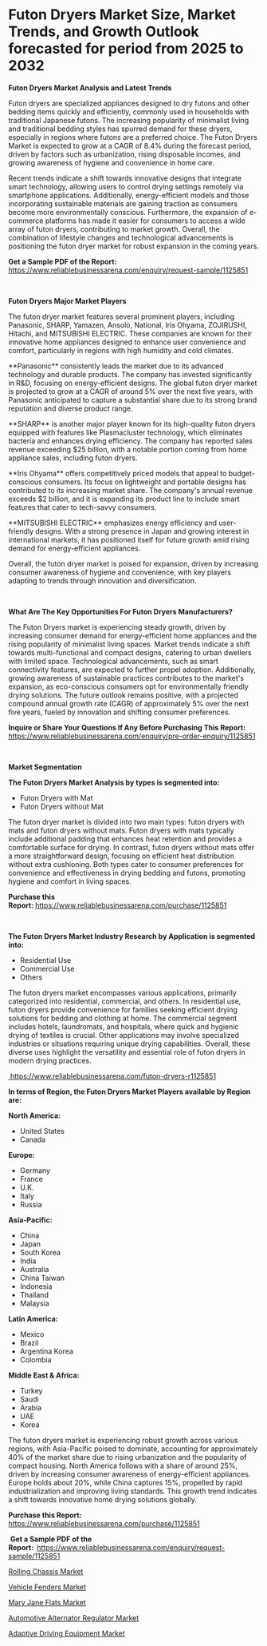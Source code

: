 <p><h1>Futon Dryers Market Size, Market Trends, and Growth Outlook forecasted for period from 2025 to 2032</h1></p><p><strong>Futon Dryers Market Analysis and Latest Trends</strong></p>
<p><p>Futon dryers are specialized appliances designed to dry futons and other bedding items quickly and efficiently, commonly used in households with traditional Japanese futons. The increasing popularity of minimalist living and traditional bedding styles has spurred demand for these dryers, especially in regions where futons are a preferred choice. The Futon Dryers Market is expected to grow at a CAGR of 8.4% during the forecast period, driven by factors such as urbanization, rising disposable incomes, and growing awareness of hygiene and convenience in home care.</p><p>Recent trends indicate a shift towards innovative designs that integrate smart technology, allowing users to control drying settings remotely via smartphone applications. Additionally, energy-efficient models and those incorporating sustainable materials are gaining traction as consumers become more environmentally conscious. Furthermore, the expansion of e-commerce platforms has made it easier for consumers to access a wide array of futon dryers, contributing to market growth. Overall, the combination of lifestyle changes and technological advancements is positioning the futon dryer market for robust expansion in the coming years.</p></p>
<p><strong>Get a Sample PDF of the Report:&nbsp;</strong> <a href="https://www.reliablebusinessarena.com/enquiry/request-sample/1125851?utm_campaign=1943&utm_medium=2&utm_source=Github&utm_content=ia&utm_term=05022025&utm_id=futon-dryers">https://www.reliablebusinessarena.com/enquiry/request-sample/1125851</a></p>
<p>&nbsp;</p>
<p><strong>Futon Dryers Major Market Players</strong></p>
<p><p>The futon dryer market features several prominent players, including Panasonic, SHARP, Yamazen, Ansolo, National, Iris Ohyama, ZOJIRUSHI, Hitachi, and MITSUBISHI ELECTRIC. These companies are known for their innovative home appliances designed to enhance user convenience and comfort, particularly in regions with high humidity and cold climates.</p><p>**Panasonic** consistently leads the market due to its advanced technology and durable products. The company has invested significantly in R&D, focusing on energy-efficient designs. The global futon dryer market is projected to grow at a CAGR of around 5% over the next five years, with Panasonic anticipated to capture a substantial share due to its strong brand reputation and diverse product range.</p><p>**SHARP** is another major player known for its high-quality futon dryers equipped with features like Plasmacluster technology, which eliminates bacteria and enhances drying efficiency. The company has reported sales revenue exceeding $25 billion, with a notable portion coming from home appliance sales, including futon dryers.</p><p>**Iris Ohyama** offers competitively priced models that appeal to budget-conscious consumers. Its focus on lightweight and portable designs has contributed to its increasing market share. The company's annual revenue exceeds $2 billion, and it is expanding its product line to include smart features that cater to tech-savvy consumers.</p><p>**MITSUBISHI ELECTRIC** emphasizes energy efficiency and user-friendly designs. With a strong presence in Japan and growing interest in international markets, it has positioned itself for future growth amid rising demand for energy-efficient appliances.</p><p>Overall, the futon dryer market is poised for expansion, driven by increasing consumer awareness of hygiene and convenience, with key players adapting to trends through innovation and diversification.</p></p>
<p>&nbsp;</p>
<p><strong>What Are The Key Opportunities For Futon Dryers Manufacturers?</strong></p>
<p><p>The Futon Dryers market is experiencing steady growth, driven by increasing consumer demand for energy-efficient home appliances and the rising popularity of minimalist living spaces. Market trends indicate a shift towards multi-functional and compact designs, catering to urban dwellers with limited space. Technological advancements, such as smart connectivity features, are expected to further propel adoption. Additionally, growing awareness of sustainable practices contributes to the market's expansion, as eco-conscious consumers opt for environmentally friendly drying solutions. The future outlook remains positive, with a projected compound annual growth rate (CAGR) of approximately 5% over the next five years, fueled by innovation and shifting consumer preferences.</p></p>
<p><strong>Inquire or Share Your Questions If Any Before Purchasing This Report:</strong> <a href="https://www.reliablebusinessarena.com/enquiry/pre-order-enquiry/1125851?utm_campaign=1943&utm_medium=2&utm_source=Github&utm_content=ia&utm_term=05022025&utm_id=futon-dryers">https://www.reliablebusinessarena.com/enquiry/pre-order-enquiry/1125851</a></p>
<p>&nbsp;</p>
<p><strong>Market Segmentation</strong></p>
<p><strong>The Futon Dryers Market Analysis by types is segmented into:</strong></p>
<p><ul><li>Futon Dryers with Mat</li><li>Futon Dryers without Mat</li></ul></p>
<p><p>The futon dryer market is divided into two main types: futon dryers with mats and futon dryers without mats. Futon dryers with mats typically include additional padding that enhances heat retention and provides a comfortable surface for drying. In contrast, futon dryers without mats offer a more straightforward design, focusing on efficient heat distribution without extra cushioning. Both types cater to consumer preferences for convenience and effectiveness in drying bedding and futons, promoting hygiene and comfort in living spaces.</p></p>
<p><strong>Purchase this Report:&nbsp;</strong><a href="https://www.reliablebusinessarena.com/purchase/1125851?utm_campaign=1943&utm_medium=2&utm_source=Github&utm_content=ia&utm_term=05022025&utm_id=futon-dryers">https://www.reliablebusinessarena.com/purchase/1125851</a></p>
<p>&nbsp;</p>
<p><strong>The Futon Dryers Market Industry Research by Application is segmented into:</strong></p>
<p><ul><li>Residential Use</li><li>Commercial Use</li><li>Others</li></ul></p>
<p><p>The futon dryers market encompasses various applications, primarily categorized into residential, commercial, and others. In residential use, futon dryers provide convenience for families seeking efficient drying solutions for bedding and clothing at home. The commercial segment includes hotels, laundromats, and hospitals, where quick and hygienic drying of textiles is crucial. Other applications may involve specialized industries or situations requiring unique drying capabilities. Overall, these diverse uses highlight the versatility and essential role of futon dryers in modern drying practices.</p></p>
<p><a href="https://www.reliablebusinessarena.com/futon-dryers-r1125851?utm_campaign=1943&utm_medium=2&utm_source=Github&utm_content=ia&utm_term=05022025&utm_id=futon-dryers">&nbsp;https://www.reliablebusinessarena.com/futon-dryers-r1125851</a></p>
<p><strong>In terms of Region, the Futon Dryers Market Players available by Region are:</strong></p>
<p>
    <p> <strong> North America: </strong>
        <ul>
            <li>United States</li>
            <li>Canada</li>
        </ul>
        </p> 
    <p> <strong> Europe: </strong>
        <ul>
            <li>Germany</li>
            <li>France</li>
            <li>U.K.</li>
            <li>Italy</li>
            <li>Russia</li>
        </ul>
        </p> 
    <p> <strong> Asia-Pacific: </strong>
        <ul>
            <li>China</li>
            <li>Japan</li>
            <li>South Korea</li>
            <li>India</li>
            <li>Australia</li>
            <li>China Taiwan</li>
            <li>Indonesia</li>
            <li>Thailand</li>
            <li>Malaysia</li>
        </ul>
        </p> 
    <p> <strong> Latin America: </strong>
        <ul>
            <li>Mexico</li>
            <li>Brazil</li>
            <li>Argentina Korea</li>
            <li>Colombia</li>
        </ul>
        </p> 
    <p> <strong> Middle East & Africa: </strong>
        <ul>
            <li>Turkey</li>
            <li>Saudi</li>
            <li>Arabia</li>
            <li>UAE</li>
            <li>Korea</li>
        </ul>
    </p>
    </p>
<p><p>The futon dryers market is experiencing robust growth across various regions, with Asia-Pacific poised to dominate, accounting for approximately 40% of the market share due to rising urbanization and the popularity of compact housing. North America follows with a share of around 25%, driven by increasing consumer awareness of energy-efficient appliances. Europe holds about 20%, while China captures 15%, propelled by rapid industrialization and improving living standards. This growth trend indicates a shift towards innovative home drying solutions globally.</p></p>
<p><strong>Purchase this Report: </strong><a href="https://www.reliablebusinessarena.com/purchase/1125851?utm_campaign=1943&utm_medium=2&utm_source=Github&utm_content=ia&utm_term=05022025&utm_id=futon-dryers">https://www.reliablebusinessarena.com/purchase/1125851</a></p>
<p>&nbsp;<strong>Get a Sample PDF of the Report:&nbsp;&nbsp;</strong><a href="https://www.reliablebusinessarena.com/enquiry/request-sample/1125851?utm_campaign=1943&utm_medium=2&utm_source=Github&utm_content=ia&utm_term=05022025&utm_id=futon-dryers">https://www.reliablebusinessarena.com/enquiry/request-sample/1125851</a></p>
<p><strong></strong></p>
<p><p><a href="https://www.linkedin.com/pulse/comprehensive-rolling-chassis-market-analysis-sales-channel-emaee?utm_campaign=1943&utm_medium=2&utm_source=Github&utm_content=ia&utm_term=05022025&utm_id=futon-dryers">Rolling Chassis Market</a></p><p><a href="https://www.linkedin.com/pulse/vehicle-fenders-market-growth-outlook-2025-2032-sales-8gsue?utm_campaign=1943&utm_medium=2&utm_source=Github&utm_content=ia&utm_term=05022025&utm_id=futon-dryers">Vehicle Fenders Market</a></p><p><a href="https://github.com/JakirUddin511/Market-Research-Report-List-1/blob/main/mary-jane-flats-market.md?utm_campaign=1943&utm_medium=2&utm_source=Github&utm_content=ia&utm_term=05022025&utm_id=futon-dryers">Mary Jane Flats Market</a></p><p><a href="https://www.linkedin.com/pulse/automotive-alternator-regulator-market-study-findings-forecast-yy6ze?utm_campaign=1943&utm_medium=2&utm_source=Github&utm_content=ia&utm_term=05022025&utm_id=futon-dryers">Automotive Alternator Regulator Market</a></p><p><a href="https://www.linkedin.com/pulse/why-adaptive-driving-equipment-market-thriving-111-cagr-81gbe?utm_campaign=1943&utm_medium=2&utm_source=Github&utm_content=ia&utm_term=05022025&utm_id=futon-dryers">Adaptive Driving Equipment Market</a></p></p>
